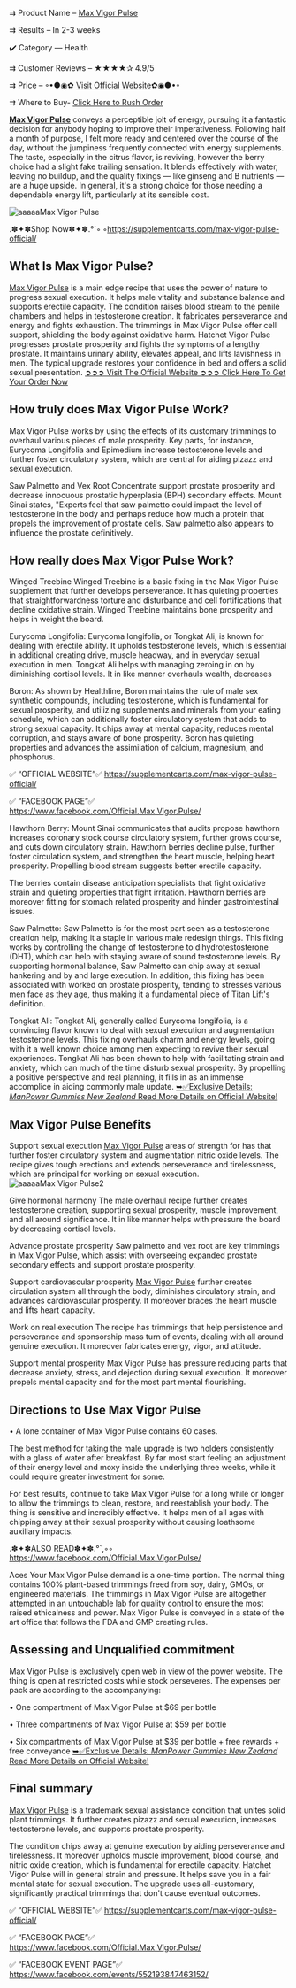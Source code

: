 ⇉ Product Name – [Max Vigor Pulse](https://supplementcarts.com/max-vigor-pulse-official/)

⇉ Results – In 2-3 weeks

✔️ Category — Health

⇉ Customer Reviews – ★★★★✰ 4.9/5

⇉ Price – ◦•●◉✿ [Visit Official Website](https://supplementcarts.com/max-vigor-pulse-official/)✿◉●•◦

⇉ Where to Buy- [Click Here to Rush Order](https://supplementcarts.com/max-vigor-pulse-official/)

**[Max Vigor Pulse](https://supplementcarts.com/max-vigor-pulse-official/)** conveys a perceptible jolt of energy, pursuing it a fantastic decision for anybody hoping to improve their imperativeness. Following half a month of purpose, I felt more ready and centered over the course of the day, without the jumpiness frequently connected with energy supplements. The taste, especially in the citrus flavor, is reviving, however the berry choice had a slight fake trailing sensation. It blends effectively with water, leaving no buildup, and the quality fixings — like ginseng and B nutrients — are a huge upside. In general, it's a strong choice for those needing a dependable energy lift, particularly at its sensible cost.

![aaaaaMax Vigor Pulse](https://github.com/user-attachments/assets/074a70f6-247a-49b2-8c52-e01d1d631ab5)


.✽✦✽Shop Now✽✦✽.°`◦
◦https://supplementcarts.com/max-vigor-pulse-official/

## What Is Max Vigor Pulse?
[Max Vigor Pulse](https://supplementcarts.com/max-vigor-pulse-official/) is a main edge recipe that uses the power of nature to progress sexual execution. It helps male vitality and substance balance and supports erectile capacity.
The condition raises blood stream to the penile chambers and helps in testosterone creation. It fabricates perseverance and energy and fights exhaustion. The trimmings in Max Vigor Pulse offer cell support, shielding the body against oxidative harm. Hatchet Vigor Pulse progresses prostate prosperity and fights the symptoms of a lengthy prostate. It maintains urinary ability, elevates appeal, and lifts lavishness in men. The typical upgrade restores your confidence in bed and offers a solid sexual presentation.
[➲➲➲ Visit The Official Website ➲➲➲ Click Here To Get Your Order Now](https://supplementcarts.com/max-vigor-pulse-official/)

## How truly does Max Vigor Pulse Work?
Max Vigor Pulse works by using the effects of its customary trimmings to overhaul various pieces of male prosperity. Key parts, for instance, Eurycoma Longifolia and Epimedium increase testosterone levels and further foster circulatory system, which are central for aiding pizazz and sexual execution.

Saw Palmetto and Vex Root Concentrate support prostate prosperity and decrease innocuous prostatic hyperplasia (BPH) secondary effects. Mount Sinai states, "Experts feel that saw palmetto could impact the level of testosterone in the body and perhaps reduce how much a protein that propels the improvement of prostate cells. Saw palmetto also appears to influence the prostate definitively.

## How really does Max Vigor Pulse Work?

Winged Treebine
Winged Treebine is a basic fixing in the Max Vigor Pulse supplement that further develops perseverance. It has quieting properties that straightforwardness torture and disturbance and cell fortifications that decline oxidative strain. Winged Treebine maintains bone prosperity and helps in weight the board.

Eurycoma Longifolia:
Eurycoma longifolia, or Tongkat Ali, is known for dealing with erectile ability. It upholds testosterone levels, which is essential in additional creating drive, muscle headway, and in everyday sexual execution in men. Tongkat Ali helps with managing zeroing in on by diminishing cortisol levels. It in like manner overhauls wealth, decreases

Boron:
As shown by Healthline, Boron maintains the rule of male sex synthetic compounds, including testosterone, which is fundamental for sexual prosperity, and utilizing supplements and minerals from your eating schedule, which can additionally foster circulatory system that adds to strong sexual capacity. It chips away at mental capacity, reduces mental corruption, and stays aware of bone prosperity. Boron has quieting properties and advances the assimilation of calcium, magnesium, and phosphorus.

✅ “OFFICIAL WEBSITE”✅
https://supplementcarts.com/max-vigor-pulse-official/

✅ “FACEBOOK PAGE”✅
https://www.facebook.com/Official.Max.Vigor.Pulse/

Hawthorn Berry:
Mount Sinai communicates that audits propose hawthorn increases coronary stock course circulatory system, further grows course, and cuts down circulatory strain. Hawthorn berries decline pulse, further foster circulation system, and strengthen the heart muscle, helping heart prosperity. Propelling blood stream suggests better erectile capacity.

The berries contain disease anticipation specialists that fight oxidative strain and quieting properties that fight irritation. Hawthorn berries are moreover fitting for stomach related prosperity and hinder gastrointestinal issues.

Saw Palmetto:
Saw Palmetto is for the most part seen as a testosterone creation help, making it a staple in various male redesign things. This fixing works by controlling the change of testosterone to dihydrotestosterone (DHT), which can help with staying aware of sound testosterone levels. By supporting hormonal balance, Saw Palmetto can chip away at sexual hankering and by and large execution. In addition, this fixing has been associated with worked on prostate prosperity, tending to stresses various men face as they age, thus making it a fundamental piece of Titan Lift's definition.

Tongkat Ali: 
Tongkat Ali, generally called Eurycoma longifolia, is a convincing flavor known to deal with sexual execution and augmentation testosterone levels. This fixing overhauls charm and energy levels, going with it a well known choice among men expecting to revive their sexual experiences. Tongkat Ali has been shown to help with facilitating strain and anxiety, which can much of the time disturb sexual prosperity. By propelling a positive perspective and real planning, it fills in as an immense accomplice in aiding commonly male update.
[➥✅Exclusive Details: *ManPower Gummies New Zealand* Read More Details on Official Website!](https://supplementcarts.com/max-vigor-pulse-official/)

## Max Vigor Pulse Benefits
Support sexual execution
[Max Vigor Pulse](https://supplementcarts.com/max-vigor-pulse-official/) areas of strength for has that further foster circulatory system and augmentation nitric oxide levels. The recipe gives tough erections and extends perseverance and tirelessness, which are principal for working on sexual execution.
![aaaaaMax Vigor Pulse2](https://github.com/user-attachments/assets/3b1b70ad-cb04-45c5-bd82-420d6577c474)


Give hormonal harmony
The male overhaul recipe further creates testosterone creation, supporting sexual prosperity, muscle improvement, and all around significance. It in like manner helps with pressure the board by decreasing cortisol levels.

Advance prostate prosperity
Saw palmetto and vex root are key trimmings in Max Vigor Pulse, which assist with overseeing expanded prostate secondary effects and support prostate prosperity.

Support cardiovascular prosperity
[Max Vigor Pulse](https://supplementcarts.com/max-vigor-pulse-official/) further creates circulation system all through the body, diminishes circulatory strain, and advances cardiovascular prosperity. It moreover braces the heart muscle and lifts heart capacity.

Work on real execution
The recipe has trimmings that help persistence and perseverance and sponsorship mass turn of events, dealing with all around genuine execution. It moreover fabricates energy, vigor, and attitude.

Support mental prosperity
Max Vigor Pulse has pressure reducing parts that decrease anxiety, stress, and dejection during sexual execution. It moreover propels mental capacity and for the most part mental flourishing.

## Directions to Use Max Vigor Pulse

•	A lone container of Max Vigor Pulse contains 60 cases.

The best method for taking the male upgrade is two holders consistently with a glass of water after breakfast. By far most start feeling an adjustment of their energy level and moxy inside the underlying three weeks, while it could require greater investment for some.

For best results, continue to take Max Vigor Pulse for a long while or longer to allow the trimmings to clean, restore, and reestablish your body. The thing is sensitive and incredibly effective. It helps men of all ages with chipping away at their sexual prosperity without causing loathsome auxiliary impacts.

.✽✦✽ALSO READ✽✦✽.°`,◦◦
https://www.facebook.com/Official.Max.Vigor.Pulse/

Aces
Your Max Vigor Pulse demand is a one-time portion.
The normal thing contains 100% plant-based trimmings freed from soy, dairy, GMOs, or engineered materials.
The trimmings in Max Vigor Pulse are altogether attempted in an untouchable lab for quality control to ensure the most raised ethicalness and power.
Max Vigor Pulse is conveyed in a state of the art office that follows the FDA and GMP creating rules.

## Assessing and Unqualified commitment
Max Vigor Pulse is exclusively open web in view of the power website. The thing is open at restricted costs while stock perseveres. The expenses per pack are according to the accompanying:

•	One compartment of Max Vigor Pulse at $69 per bottle

•	Three compartments of Max Vigor Pulse at $59 per bottle

•	Six compartments of Max Vigor Pulse at $39 per bottle + free rewards + free conveyance
[➥✅Exclusive Details: *ManPower Gummies New Zealand* Read More Details on Official Website!](https://supplementcarts.com/max-vigor-pulse-official/)

## Final summary
[Max Vigor Pulse](https://supplementcarts.com/max-vigor-pulse-official/) is a trademark sexual assistance condition that unites solid plant trimmings. It further creates pizazz and sexual execution, increases testosterone levels, and supports prostate prosperity.

The condition chips away at genuine execution by aiding perseverance and tirelessness. It moreover upholds muscle improvement, blood course, and nitric oxide creation, which is fundamental for erectile capacity. Hatchet Vigor Pulse will in general strain and pressure. It helps save you in a fair mental state for sexual execution. The upgrade uses all-customary, significantly practical trimmings that don't cause eventual outcomes.

✅ “OFFICIAL WEBSITE”✅
https://supplementcarts.com/max-vigor-pulse-official/

✅ “FACEBOOK PAGE”✅
https://www.facebook.com/Official.Max.Vigor.Pulse/

✅ “FACEBOOK EVENT PAGE”✅
https://www.facebook.com/events/552193847463152/
